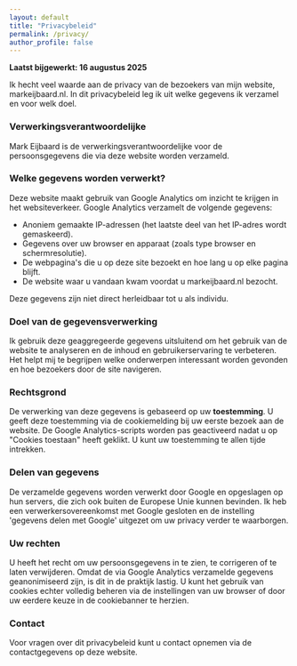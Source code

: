 ```yaml
---
layout: default
title: "Privacybeleid"
permalink: /privacy/
author_profile: false
---
```


<style>
  .content-wrapper {
    max-width: 800px;
    margin: 0 auto;
    padding: 20px;
  }
</style>

<div style="content-wrapper">

**Laatst bijgewerkt: 16 augustus 2025**

Ik hecht veel waarde aan de privacy van de bezoekers van mijn website, markeijbaard.nl. In dit privacybeleid leg ik uit welke gegevens ik verzamel en voor welk doel.

### Verwerkingsverantwoordelijke
Mark Eijbaard is de verwerkingsverantwoordelijke voor de persoonsgegevens die via deze website worden verzameld.

### Welke gegevens worden verwerkt?
Deze website maakt gebruik van Google Analytics om inzicht te krijgen in het websiteverkeer. Google Analytics verzamelt de volgende gegevens:
<ul>
  <li>Anoniem gemaakte IP-adressen (het laatste deel van het IP-adres wordt gemaskeerd).</li>
  <li>Gegevens over uw browser en apparaat (zoals type browser en schermresolutie).</li>
  <li>De webpagina's die u op deze site bezoekt en hoe lang u op elke pagina blijft.</li>
  <li>De website waar u vandaan kwam voordat u markeijbaard.nl bezocht.</li>
</ul>
Deze gegevens zijn niet direct herleidbaar tot u als individu.

### Doel van de gegevensverwerking
Ik gebruik deze geaggregeerde gegevens uitsluitend om het gebruik van de website te analyseren en de inhoud en gebruikerservaring te verbeteren. Het helpt mij te begrijpen welke onderwerpen interessant worden gevonden en hoe bezoekers door de site navigeren.

### Rechtsgrond
De verwerking van deze gegevens is gebaseerd op uw **toestemming**. U geeft deze toestemming via de cookiemelding bij uw eerste bezoek aan de website. De Google Analytics-scripts worden pas geactiveerd nadat u op "Cookies toestaan" heeft geklikt. U kunt uw toestemming te allen tijde intrekken.

### Delen van gegevens
De verzamelde gegevens worden verwerkt door Google en opgeslagen op hun servers, die zich ook buiten de Europese Unie kunnen bevinden. Ik heb een verwerkersovereenkomst met Google gesloten en de instelling 'gegevens delen met Google' uitgezet om uw privacy verder te waarborgen.

### Uw rechten
U heeft het recht om uw persoonsgegevens in te zien, te corrigeren of te laten verwijderen. Omdat de via Google Analytics verzamelde gegevens geanonimiseerd zijn, is dit in de praktijk lastig. U kunt het gebruik van cookies echter volledig beheren via de instellingen van uw browser of door uw eerdere keuze in de cookiebanner te herzien.

### Contact
Voor vragen over dit privacybeleid kunt u contact opnemen via de contactgegevens op deze website.

</div>
